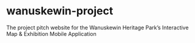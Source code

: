 # wanuskewin-project
The project pitch website for the Wanuskewin Heritage Park’s Interactive Map &amp; Exhibition Mobile Application
